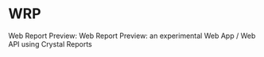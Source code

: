WRP
===

Web Report Preview: Web Report Preview: an experimental Web App / Web API using Crystal Reports


